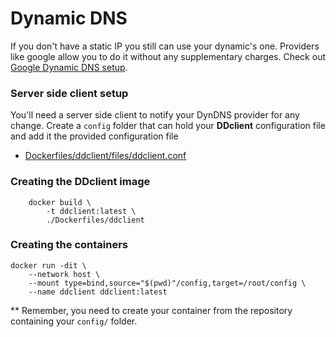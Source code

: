 # Dynamic DNS

If you don't have a static IP you still can use your dynamic's one. Providers like google
allow you to do it without any supplementary charges. Check out
[Google Dynamic DNS setup](https://support.google.com/domains/answer/6147083).

### Server side client setup

You'll need a server side client to notify your DynDNS provider for any change.
Create a `config` folder that can hold your **DDclient** configuration file and add it the 
provided configuration file

- [Dockerfiles/ddclient/files/ddclient.conf](../Dockerfiles/ddclient/files/ddclient.conf)

### Creating the DDclient image

        docker build \
            -t ddclient:latest \
            ./Dockerfiles/ddclient
            
### Creating the containers

    docker run -dit \
        --network host \
        --mount type=bind,source="$(pwd)"/config,target=/root/config \
        --name ddclient ddclient:latest
            
** Remember, you need to create your container from the repository containing your `config/` folder.